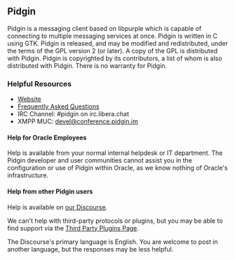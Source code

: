 ## Pidgin

Pidgin is a messaging client based on libpurple which is capable of connecting to multiple messaging services at once.  Pidgin is written in C using GTK.  Pidgin is released, and may be modified and redistributed,  under the terms of the GPL version 2 (or later).  A copy of the GPL is distributed with Pidgin.  Pidgin is copyrighted by its contributors, a list of whom is also distributed with Pidgin.  There is no warranty for Pidgin.

### Helpful Resources

 * [Website](https://pidgin.im)
 * [Frequently Asked Questions](https://pidgin.im/help/)
 * IRC Channel: #pidgin on irc.libera.chat
 * XMPP MUC: devel@conference.pidgin.im

#### Help for Oracle Employees

Help is available from your normal internal helpdesk or IT department. The Pidgin developer and user communities cannot assist you in the configuration or use of Pidgin within Oracle, as we know nothing of Oracle's infrastructure.

#### Help from other Pidgin users

Help is available on [our Discourse](https://discourse.imfreedom.org/c/pidgin/5).

We can't help with third-party protocols or plugins, but you may be able to find support via the [Third Party Plugins Page](https://pidgin.im/plugins/).

The Discourse's primary language is English.  You are welcome to post in another language, but the responses may be less helpful.
